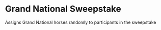 # Grand National Sweepstake
Assigns Grand National horses randomly to participants in the sweepstake
